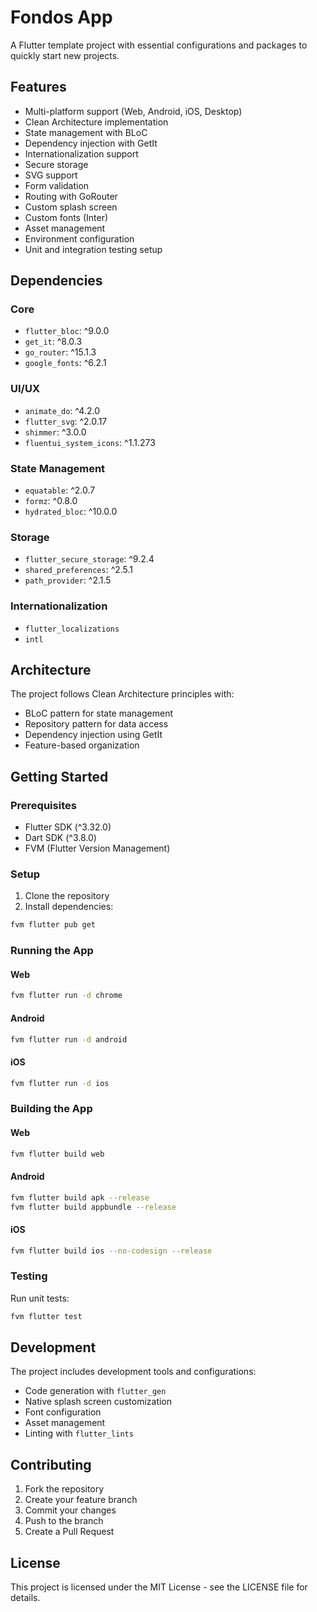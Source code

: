 # Fondos App

A Flutter template project with essential configurations and packages to quickly start new projects.

## Features

- Multi-platform support (Web, Android, iOS, Desktop)
- Clean Architecture implementation
- State management with BLoC
- Dependency injection with GetIt
- Internationalization support
- Secure storage
- SVG support
- Form validation
- Routing with GoRouter
- Custom splash screen
- Custom fonts (Inter)
- Asset management
- Environment configuration
- Unit and integration testing setup

## Dependencies

### Core

- `flutter_bloc`: ^9.0.0
- `get_it`: ^8.0.3
- `go_router`: ^15.1.3
- `google_fonts`: ^6.2.1

### UI/UX

- `animate_do`: ^4.2.0
- `flutter_svg`: ^2.0.17
- `shimmer`: ^3.0.0
- `fluentui_system_icons`: ^1.1.273

### State Management

- `equatable`: ^2.0.7
- `formz`: ^0.8.0
- `hydrated_bloc`: ^10.0.0

### Storage

- `flutter_secure_storage`: ^9.2.4
- `shared_preferences`: ^2.5.1
- `path_provider`: ^2.1.5

### Internationalization

- `flutter_localizations`
- `intl`

## Architecture

The project follows Clean Architecture principles with:

- BLoC pattern for state management
- Repository pattern for data access
- Dependency injection using GetIt
- Feature-based organization

## Getting Started

### Prerequisites

- Flutter SDK (^3.32.0)
- Dart SDK (^3.8.0)
- FVM (Flutter Version Management)

### Setup

1. Clone the repository
2. Install dependencies:

```bash
fvm flutter pub get
```

### Running the App

#### Web

```bash
fvm flutter run -d chrome
```

#### Android

```bash
fvm flutter run -d android
```

#### iOS

```bash
fvm flutter run -d ios
```

### Building the App

#### Web

```bash
fvm flutter build web
```

#### Android

```bash
fvm flutter build apk --release
fvm flutter build appbundle --release
```

#### iOS

```bash
fvm flutter build ios --no-codesign --release
```

### Testing

Run unit tests:

```bash
fvm flutter test
```

## Development

The project includes development tools and configurations:

- Code generation with `flutter_gen`
- Native splash screen customization
- Font configuration
- Asset management
- Linting with `flutter_lints`

## Contributing

1. Fork the repository
2. Create your feature branch
3. Commit your changes
4. Push to the branch
5. Create a Pull Request

## License

This project is licensed under the MIT License - see the LICENSE file for details.
